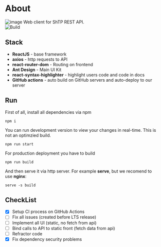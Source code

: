 # About
![image](https://user-images.githubusercontent.com/55328925/211334625-3d46cd38-44d4-4a58-bbfd-4d15fc375c2a.png)
Web client for ShTP REST API. </br>![Build](https://github.com/ITClassDev/FrontEnd/actions/workflows/build.js.yml/badge.svg)
## Stack
- **ReactJS** - base framework
- **axios** - http requests to API
- **react-router-dom** - Routing on frontend
- **Ant Design** - Main UI Kit
- **react-syntax-highlighter** - highlight users code and code in docs
- **GitHub actions** - auto build on GitHub servers and auto-deploy to our server
## Run
First of all, install all dependencies via npm
```
npm i
```
You can run development version to view your changes in real-time. This is not an optimzied build.
```
npm run start
```
For production deployment you have to build
```
npm run build
```
And then serve it via http server. For example **serve**, but we recomend to use **nginx**:
```
serve -s build
```
## CheckList
- [x] Setup CI process on GitHub Actions
- [ ] Fix all issues (created before LTS release)
- [ ] Implement all UI (static, no fetch from api)
- [ ] Bind calls to API to static front (fetch data from api)
- [ ] Refractor code
- [x] Fix dependency security problems
